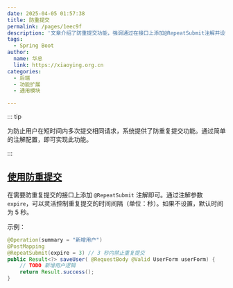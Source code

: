 ```yaml
---
date: 2025-04-05 01:57:38
title: 防重提交
permalink: /pages/1eec9f
description: '文章介绍了防重提交功能，强调通过在接口上添加@RepeatSubmit注解并设置expire参数，能够有效防止用户在短时间内多次提交相同请求。示例代码清晰展示了如何使用该注解，默认时间间隔为5秒，可根据需求调整。此功能简便易用，有助于避免重复操作带来的问题。'
tags:
  - Spring Boot
author:
  name: 华总
  link: https://xiaoying.org.cn
categories:
  - 后端
  - 功能扩展
  - 通用模块

---
```









::: tip

为防止用户在短时间内多次提交相同请求，系统提供了防重复提交功能。通过简单的注解配置，即可实现此功能。

:::

## [使用防重提交](https://www.youlai.tech/youlai-boot/3.开发指南/4.防重提交.html#使用防重提交)

在需要防重复提交的接口上添加 `@RepeatSubmit` 注解即可。通过注解参数 `expire`，可以灵活控制重复提交的时间间隔（单位：秒）。如果不设置，默认时间为 5 秒。

示例：

```java
@Operation(summary = "新增用户")
@PostMapping
@RepeatSubmit(expire = 3) // 3 秒内禁止重复提交
public Result<?> saveUser( @RequestBody @Valid UserForm userForm) {
    // TODO 新增用户逻辑
    return Result.success();
}
```